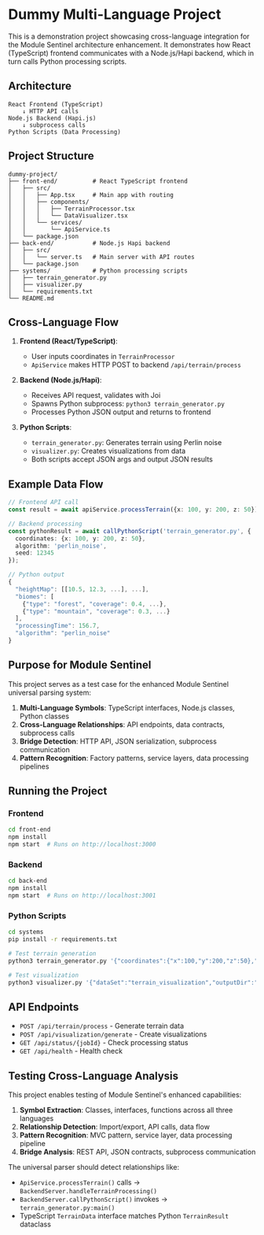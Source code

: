 # Dummy Multi-Language Project

This is a demonstration project showcasing cross-language integration for the Module Sentinel architecture enhancement. It demonstrates how React (TypeScript) frontend communicates with a Node.js/Hapi backend, which in turn calls Python processing scripts.

## Architecture

```
React Frontend (TypeScript)
    ↓ HTTP API calls
Node.js Backend (Hapi.js)  
    ↓ subprocess calls
Python Scripts (Data Processing)
```

## Project Structure

```
dummy-project/
├── front-end/          # React TypeScript frontend
│   ├── src/
│   │   ├── App.tsx     # Main app with routing
│   │   ├── components/
│   │   │   ├── TerrainProcessor.tsx
│   │   │   └── DataVisualizer.tsx
│   │   └── services/
│   │       └── ApiService.ts
│   └── package.json
├── back-end/           # Node.js Hapi backend
│   ├── src/
│   │   └── server.ts   # Main server with API routes
│   └── package.json
├── systems/            # Python processing scripts
│   ├── terrain_generator.py
│   ├── visualizer.py
│   └── requirements.txt
└── README.md
```

## Cross-Language Flow

1. **Frontend (React/TypeScript)**:
   - User inputs coordinates in `TerrainProcessor`
   - `ApiService` makes HTTP POST to backend `/api/terrain/process`

2. **Backend (Node.js/Hapi)**:
   - Receives API request, validates with Joi
   - Spawns Python subprocess: `python3 terrain_generator.py`
   - Processes Python JSON output and returns to frontend

3. **Python Scripts**:
   - `terrain_generator.py`: Generates terrain using Perlin noise
   - `visualizer.py`: Creates visualizations from data
   - Both scripts accept JSON args and output JSON results

## Example Data Flow

```typescript
// Frontend API call
const result = await apiService.processTerrain({x: 100, y: 200, z: 50});

// Backend processing
const pythonResult = await callPythonScript('terrain_generator.py', {
  coordinates: {x: 100, y: 200, z: 50},
  algorithm: 'perlin_noise',
  seed: 12345
});

// Python output
{
  "heightMap": [[10.5, 12.3, ...], ...],
  "biomes": [
    {"type": "forest", "coverage": 0.4, ...},
    {"type": "mountain", "coverage": 0.3, ...}
  ],
  "processingTime": 156.7,
  "algorithm": "perlin_noise"
}
```

## Purpose for Module Sentinel

This project serves as a test case for the enhanced Module Sentinel universal parsing system:

1. **Multi-Language Symbols**: TypeScript interfaces, Node.js classes, Python classes
2. **Cross-Language Relationships**: API endpoints, data contracts, subprocess calls  
3. **Bridge Detection**: HTTP API, JSON serialization, subprocess communication
4. **Pattern Recognition**: Factory patterns, service layers, data processing pipelines

## Running the Project

### Frontend
```bash
cd front-end
npm install
npm start  # Runs on http://localhost:3000
```

### Backend  
```bash
cd back-end
npm install
npm start  # Runs on http://localhost:3001
```

### Python Scripts
```bash
cd systems
pip install -r requirements.txt

# Test terrain generation
python3 terrain_generator.py '{"coordinates":{"x":100,"y":200,"z":50},"algorithm":"perlin_noise","seed":12345}'

# Test visualization
python3 visualizer.py '{"dataSet":"terrain_visualization","outputDir":"/tmp/test"}'
```

## API Endpoints

- `POST /api/terrain/process` - Generate terrain data
- `POST /api/visualization/generate` - Create visualizations
- `GET /api/status/{jobId}` - Check processing status
- `GET /api/health` - Health check

## Testing Cross-Language Analysis

This project enables testing of Module Sentinel's enhanced capabilities:

1. **Symbol Extraction**: Classes, interfaces, functions across all three languages
2. **Relationship Detection**: Import/export, API calls, data flow
3. **Pattern Recognition**: MVC pattern, service layer, data processing pipeline
4. **Bridge Analysis**: REST API, JSON contracts, subprocess communication

The universal parser should detect relationships like:
- `ApiService.processTerrain()` calls → `BackendServer.handleTerrainProcessing()`
- `BackendServer.callPythonScript()` invokes → `terrain_generator.py:main()`
- TypeScript `TerrainData` interface matches Python `TerrainResult` dataclass
